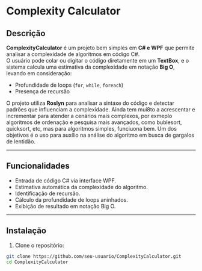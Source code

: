 # Complexity Calculator

## Descrição
**ComplexityCalculator** é um projeto bem simples em **C# e WPF** que permite analisar a complexidade de algoritmos em código C#.  
O usuário pode colar ou digitar o código diretamente em um **TextBox**, e o sistema calcula uma estimativa da complexidade em notação **Big O**, levando em consideração:

- Profundidade de loops (`for`, `while`, `foreach`)
- Presença de recursão

O projeto utiliza **Roslyn** para analisar a sintaxe do código e detectar padrões que influenciam a complexidade. Ainda tem mui8to a acrescentar e incrementar para atender a cenários mais complexos, por exmeplo algoritmos de ordenação e pesquisa mais avançados, como bublesort, quicksort, etc, mas para algoritmos simples, funciuona bem. Um dos objetivos é o uso para auxílio na análise do algoritmo em busca de gargalos de lentidão.

---

## Funcionalidades
- Entrada de código C# via interface WPF.
- Estimativa automática da complexidade do algoritmo.
- Identificação de recursão.
- Cálculo da profundidade de loops aninhados.
- Exibição de resultado em notação Big O.

---

## Instalação

1. Clone o repositório:

```bash
git clone https://github.com/seu-usuario/ComplexityCalculator.git
cd ComplexityCalculator
